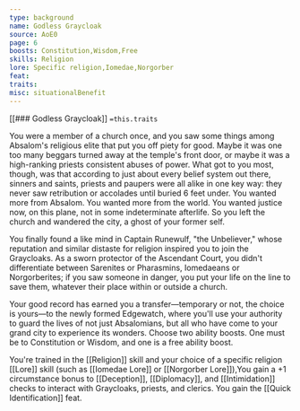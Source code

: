 ```yaml
---
type: background
name: Godless Graycloak 
source: AoE0
page: 6
boosts: Constitution,Wisdom,Free
skills: Religion
lore: Specific religion,Iomedae,Norgorber
feat: 
traits: 
misc: situationalBenefit
---
```


[[### Godless Graycloak]]
`=this.traits`


You were a member of a church once, and you saw some things among Absalom's religious elite that put you off piety for good. Maybe it was one too many beggars turned away at the temple's front door, or maybe it was a high-ranking priests consistent abuses of power. What got to you most, though, was that according to just about every belief system out there, sinners and saints, priests and paupers were all alike in one key way: they never saw retribution or accolades until buried 6 feet under. You wanted more from Absalom. You wanted more from the world. You wanted justice now, on this plane, not in some indeterminate afterlife. So you left the church and wandered the city, a ghost of your former self.

You finally found a like mind in Captain Runewulf, "the Unbeliever," whose reputation and similar distaste for religion inspired you to join the Graycloaks. As a sworn protector of the Ascendant Court, you didn't differentiate between Sarenites or Pharasmins, Iomedaeans or Norgorberites; if you saw someone in danger, you put your life on the line to save them, whatever their place within or outside a church.

Your good record has earned you a transfer—temporary or not, the choice is yours—to the newly formed Edgewatch, where you'll use your authority to guard the lives of not just Absalomians, but all who have come to your grand city to experience its wonders. Choose two ability boosts. One must be to Constitution or Wisdom, and one is a free ability boost.

You're trained in the [[Religion]] skill and your choice of a specific religion [[Lore]] skill (such as [[Iomedae Lore]] or [[Norgorber Lore]]),You gain a +1 circumstance bonus to [[Deception]], [[Diplomacy]], and [[Intimidation]] checks to interact with Graycloaks, priests, and clerics. You gain the [[Quick Identification]] feat.

